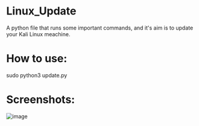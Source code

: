 # Linux_Update
A python file that runs some important commands, and it's aim is to update your Kali Linux meachine. 

# How to use:
sudo python3 update.py

# Screenshots:
![image](https://github.com/rvgd/Linux_Update/assets/81800218/e8c10aeb-f4f0-48a2-bbc3-3e5a12165671)
